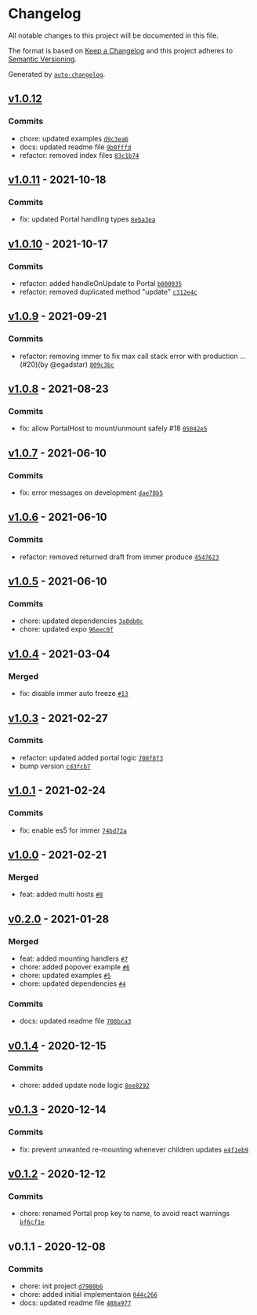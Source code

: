 # Changelog

All notable changes to this project will be documented in this file.

The format is based on [Keep a Changelog](https://keepachangelog.com/en/1.0.0/)
and this project adheres to [Semantic Versioning](https://semver.org/spec/v2.0.0.html).

Generated by [`auto-changelog`](https://github.com/CookPete/auto-changelog).

## [v1.0.12](https://github.com/gorhom/react-native-portal/compare/v1.0.11...v1.0.12)

### Commits

- chore: updated examples [`d9c3ea6`](https://github.com/gorhom/react-native-portal/commit/d9c3ea66fa226e9bcc7277526b6b62787ef1cffb)
- docs: updated readme file [`9b0fffd`](https://github.com/gorhom/react-native-portal/commit/9b0fffd5a95d5e1d63d1dc5b64e80f2d3e366b2a)
- refactor: removed index files [`83c1b74`](https://github.com/gorhom/react-native-portal/commit/83c1b7471a9de9a40edb3d6a2a01a45037905aec)

## [v1.0.11](https://github.com/gorhom/react-native-portal/compare/v1.0.10...v1.0.11) - 2021-10-18

### Commits

- fix: updated Portal handling types [`8eba3ea`](https://github.com/gorhom/react-native-portal/commit/8eba3ea1559687d7e76d000075e78f895802e000)

## [v1.0.10](https://github.com/gorhom/react-native-portal/compare/v1.0.9...v1.0.10) - 2021-10-17

### Commits

- refactor: added handleOnUpdate to Portal [`b000935`](https://github.com/gorhom/react-native-portal/commit/b000935d0950ff299e888d1f1d2117804e4d39a2)
- refactor: removed duplicated method "update" [`c312e4c`](https://github.com/gorhom/react-native-portal/commit/c312e4cc5c0efc7f6fb0a70a2bbfbca54405ed70)

## [v1.0.9](https://github.com/gorhom/react-native-portal/compare/v1.0.8...v1.0.9) - 2021-09-21

### Commits

- refactor: removing immer to fix max call stack error with production … (#20)(by @egadstar) [`809c3bc`](https://github.com/gorhom/react-native-portal/commit/809c3bc0e5d9e8a18a7ef15874e68b7c4c68b09a)

## [v1.0.8](https://github.com/gorhom/react-native-portal/compare/v1.0.7...v1.0.8) - 2021-08-23

### Commits

- fix: allow PortalHost to mount/unmount safely #18 [`05042e5`](https://github.com/gorhom/react-native-portal/commit/05042e5636bc5421cdc60d755cbec47bbc0101d8)

## [v1.0.7](https://github.com/gorhom/react-native-portal/compare/v1.0.6...v1.0.7) - 2021-06-10

### Commits

- fix: error messages on development [`dae78b5`](https://github.com/gorhom/react-native-portal/commit/dae78b51243fbb3bbaa3dae2f23075b5eda28c23)

## [v1.0.6](https://github.com/gorhom/react-native-portal/compare/v1.0.5...v1.0.6) - 2021-06-10

### Commits

- refactor: removed returned draft from immer produce [`4547623`](https://github.com/gorhom/react-native-portal/commit/45476237e3f16b5a4f0ddcf10475d7691bc02eec)

## [v1.0.5](https://github.com/gorhom/react-native-portal/compare/v1.0.4...v1.0.5) - 2021-06-10

### Commits

- chore: updated dependencies [`3a8db0c`](https://github.com/gorhom/react-native-portal/commit/3a8db0c6d551da19dbb832754c83676cc117f4e5)
- chore: updated expo [`96eec0f`](https://github.com/gorhom/react-native-portal/commit/96eec0fc2235d5841c6653e1d6460204617757c3)

## [v1.0.4](https://github.com/gorhom/react-native-portal/compare/v1.0.3...v1.0.4) - 2021-03-04

### Merged

- fix: disable immer auto freeze [`#13`](https://github.com/gorhom/react-native-portal/pull/13)

## [v1.0.3](https://github.com/gorhom/react-native-portal/compare/v1.0.1...v1.0.3) - 2021-02-27

### Commits

- refactor: updated added portal logic [`708f8f3`](https://github.com/gorhom/react-native-portal/commit/708f8f322b1bd8139a35e26144f59355f9078057)
- bump version [`cd3fcb7`](https://github.com/gorhom/react-native-portal/commit/cd3fcb725e75744e5a4d69281d46de7a4548cfdf)

## [v1.0.1](https://github.com/gorhom/react-native-portal/compare/v1.0.0...v1.0.1) - 2021-02-24

### Commits

- fix: enable es5 for immer [`74bd72a`](https://github.com/gorhom/react-native-portal/commit/74bd72a594acbd034f779afc19e85ef2ed72dba6)

## [v1.0.0](https://github.com/gorhom/react-native-portal/compare/v0.2.0...v1.0.0) - 2021-02-21

### Merged

- feat: added multi hosts [`#8`](https://github.com/gorhom/react-native-portal/pull/8)

## [v0.2.0](https://github.com/gorhom/react-native-portal/compare/v0.1.4...v0.2.0) - 2021-01-28

### Merged

- feat: added mounting handlers [`#7`](https://github.com/gorhom/react-native-portal/pull/7)
- chore: added popover example [`#6`](https://github.com/gorhom/react-native-portal/pull/6)
- chore: updated examples [`#5`](https://github.com/gorhom/react-native-portal/pull/5)
- chore: updated dependencies [`#4`](https://github.com/gorhom/react-native-portal/pull/4)

### Commits

- docs: updated readme file [`708bca3`](https://github.com/gorhom/react-native-portal/commit/708bca3dc26067215650e9b90cc0e5b55c984978)

## [v0.1.4](https://github.com/gorhom/react-native-portal/compare/v0.1.3...v0.1.4) - 2020-12-15

### Commits

- chore: added update node logic [`8ee8292`](https://github.com/gorhom/react-native-portal/commit/8ee82927d028ff248cf4905ee3cc49b0bcb4e768)

## [v0.1.3](https://github.com/gorhom/react-native-portal/compare/v0.1.2...v0.1.3) - 2020-12-14

### Commits

- fix: prevent unwanted re-mounting whenever children updates [`e4f1eb9`](https://github.com/gorhom/react-native-portal/commit/e4f1eb951e9d6c2c759aaf78f13cdc90602a781f)

## [v0.1.2](https://github.com/gorhom/react-native-portal/compare/v0.1.1...v0.1.2) - 2020-12-12

### Commits

- chore: renamed Portal prop key to name, to avoid react warnings [`bf6cf1e`](https://github.com/gorhom/react-native-portal/commit/bf6cf1e2209c7eeecef883c4ea85a872a88da0dc)

## v0.1.1 - 2020-12-08

### Commits

- chore: init project [`d7980b6`](https://github.com/gorhom/react-native-portal/commit/d7980b6b8b709e6d48984109d506a0fbfe0d4b62)
- chore: added initial implementaion [`044c266`](https://github.com/gorhom/react-native-portal/commit/044c26621b46e033faf6306f1e89734f618216fa)
- docs: updated readme file [`488a977`](https://github.com/gorhom/react-native-portal/commit/488a9778286ecd49e340a063641df61b29561b54)
